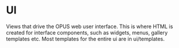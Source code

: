 # UI

Views that drive the OPUS web user interface.
This is where HTML is created for interface components, such as widgets, menus,
gallery templates etc. Most templates for the entire ui are in ui/templates.
